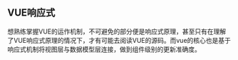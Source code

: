 ## VUE响应式

想熟练掌握VUE的运作机制，不可避免的部分便是响应式原理，甚至只有在理解了VUE响应式原理的情况下，才有可能去阅读VUE的源码。而vue的核心也是基于响应式机制将视图层与数据模型层连接，做到组件级别的更新准确度。